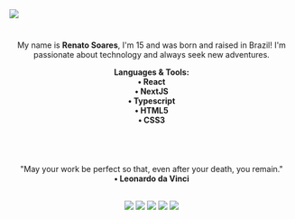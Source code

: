 <!-- Profile Background -->
<div>
  <img align="center" src="https://th.bing.com/th/id/Rc5e972e4a52e3058594ee4355f93cd1a?rik=mmFPc3w%2bI9BoBA&pid=ImgRaw">
</div>

#

<!-- About of me -->
<div>
  <p align="center">
    My name is <strong>Renato Soares</strong>, I'm 15 and was born and raised in Brazil! I'm passionate about technology and always seek new adventures.
  </p>
</div>

<!-- Languages -->

<div>
    <p align="center">
        <strong>Languages & Tools:</strong>   
    <br>
        <strong> 
        • React <br>
        • NextJS <br>
        • Typescript <br>
        • HTML5 <br>
        • CSS3 <br>
        </strong>
    </p>
<div>

#

<!-- Quote -->

<br>
    <p align="center">
        "May your work be perfect so that, even after your death, you remain."
    <br>
        <strong> • Leonardo da Vinci </strong>
    </p>
<br>

<!-- Social -->

<div align="center">
    <a href="https://twitch.tv/Giantcard5" target="_blank"><img src="https://img.shields.io/badge/-Twitch-%23333?style=for-the-badge&logo=twitch&logoColor=white" target="_blank"></a>
    <a href="https://instagram.com/Giantcard5" target="_blank"><img src="https://img.shields.io/badge/-Instagram-%23333?style=for-the-badge&logo=instagram&logoColor=white" target="_blank"></a>
    <a href="https://www.linkedin.com/in/renato-soares-b5019a1b9" target="_blank"><img src="https://img.shields.io/badge/-LinkedIn-%23333?style=for-the-badge&logo=linkedin&logoColor=white" target="_blank"></a>
    <a href = "mailto: giatcard5.dev@outlook.com"><img src="https://img.shields.io/badge/-Gmail-%23333?style=for-the-badge&logo=gmail&logoColor=white" target="_blank"></a>
    <a href = "https://codepen/Giantcard5"><img src="https://img.shields.io/badge/-Codepen-%23333?style=for-the-badge&logo=codepen&logoColor=white" target="_blank"></a>
</div>
